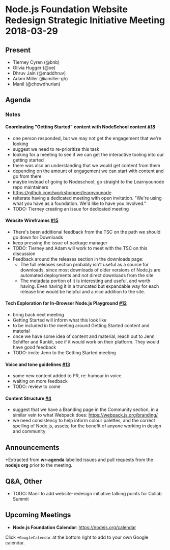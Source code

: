 # Node.js Foundation Website Redesign Strategic Initiative Meeting 2018-03-29

## Present
* Tierney Cyren (@bnb)
* Olivia Hugger (@oe)
* Dhruv Jain (@maddhruv)
* Adam Miller (@amiller-gh)
* Manil (@chowdhurian)

## Agenda

### Notes

#### Coordinating "Getting Started" content with NodeSchool content [#18](https://github.com/nodejs/website-redesign/issues/18)
* one person responded, but we may not get the engagement that we're looking
* suggest we need to re-prioritize this task
* looking for a meeting to see if we can get the interactive tooling into our getting started
* there was also an understanding that we would get content from them
* depending on the amount of engagement we can start with content and go from there
* maybe instead of going to Nodeschool, go straight to the Learnyounode repo maintainers
* <https://github.com/workshopper/learnyounode>
* reiterate having a dedicated meeting with open invitation. "We're using what you have as a foundation. We'd like to have you involved."
* TODO: Tierney creating an issue for dedicated meeting

#### Website Wireframes [#15](https://github.com/nodejs/website-redesign/issues/15)

* There's been additional feedback from the TSC on the path we should go down for Downloads
* keep pressing the issue of package manager
* TODO: Tierney and Adam will work to meet with the TSC on this discussion
* Feedback around the releases section in the downloads page:
  * The full releases section probably isn't useful as a source for downloads, since most downloads of older versions of Node.js are automated deployments and not direct downloads from the site
  * The metadata portion of it is interesting and useful, and worth having. Even having it in a truncated but expandable way for each release line would be helpful and a nice addition to the site.

#### Tech Exploration for In-Browser Node.js Playground [#12](https://github.com/nodejs/website-redesign/issues/12)

* bring back next meeting
* Getting Started will inform what this look like
* to be included in the meeting around Getting Started content and material
* once we have some idea of content and material, reach out to Jenn Schiffer and Runkit, see if it would work on their platform. They would have good feedback
* TODO: invite Jenn to the Getting Started meeting

#### Voice and tone guidelines [#13](https://github.com/nodejs/website-redesign/issues/13)

* some new content added to PR, re: humour in voice
* waiting on more feedback
* TODO: review to come

#### Content Structure [#4](https://github.com/nodejs/website-redesign/issues/14)

* suggest that we have a Branding page in the Community section, in a similar vein to what Webpack does: <https://webpack.js.org/branding/>
* we need consistency to help inform colour palettes, and the correct spelling of Node.js, assets; for the benefit of anyone working in design and community

## Announcements

*Extracted from **wr-agenda** labelled issues and pull requests from the **nodejs org** prior to the meeting.

## Q&A, Other

* TODO: Manil to add website-redesign initiative talking points for Collab Summit

## Upcoming Meetings

* **Node.js Foundation Calendar**: <https://nodejs.org/calendar>

Click `+GoogleCalendar` at the bottom right to add to your own Google calendar.